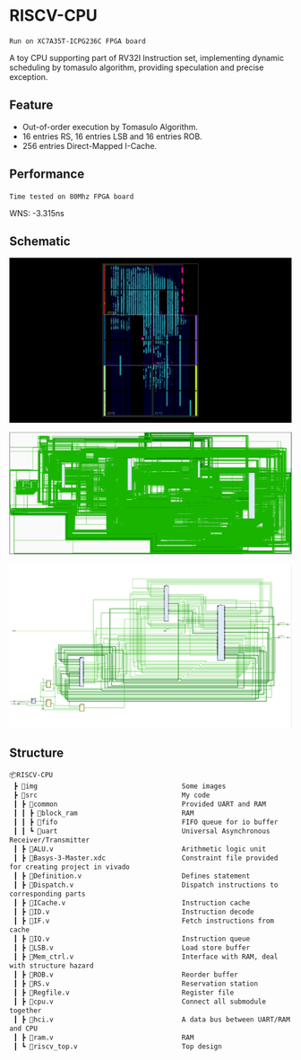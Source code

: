 # RISCV-CPU

`Run on XC7A35T-ICPG236C FPGA board`

A toy CPU supporting part of RV32I Instruction set, implementing dynamic scheduling by tomasulo algorithm, providing speculation and precise exception.

## Feature

+ Out-of-order execution by Tomasulo Algorithm.
+ 16 entries RS, 16 entries LSB and 16 entries ROB.
+ 256 entries Direct-Mapped I-Cache.

## Performance

`Time tested on 80Mhz FPGA board`

WNS: -3.315ns

## Schematic

![](https://github.com/hyj542682306/RISCV-CPU/blob/main/img/Device.png)

![](https://github.com/hyj542682306/RISCV-CPU/blob/main/img/cpu.png)

![](https://github.com/hyj542682306/RISCV-CPU/blob/main/img/riscv_top.png)

## Structure

```
📦RISCV-CPU
 ┣ 📂img                                    Some images
 ┣ 📂src                                    My code
 ┃ ┣ 📂common                               Provided UART and RAM
 ┃ ┃ ┣ 📂block_ram                          RAM
 ┃ ┃ ┣ 📂fifo                               FIFO queue for io buffer
 ┃ ┃ ┗ 📂uart                               Universal Asynchronous Receiver/Transmitter
 ┃ ┣ 📜ALU.v                                Arithmetic logic unit
 ┃ ┣ 📜Basys-3-Master.xdc                   Constraint file provided for creating project in vivado
 ┃ ┣ 📜Definition.v                         Defines statement
 ┃ ┣ 📜Dispatch.v                           Dispatch instructions to corresponding parts
 ┃ ┣ 📜ICache.v                             Instruction cache
 ┃ ┣ 📜ID.v                                 Instruction decode
 ┃ ┣ 📜IF.v                                 Fetch instructions from cache
 ┃ ┣ 📜IQ.v                                 Instruction queue
 ┃ ┣ 📜LSB.v                                Load store buffer
 ┃ ┣ 📜Mem_ctrl.v                           Interface with RAM, deal with structure hazard
 ┃ ┣ 📜ROB.v                                Reorder buffer
 ┃ ┣ 📜RS.v                                 Reservation station
 ┃ ┣ 📜Regfile.v                            Register file
 ┃ ┣ 📜cpu.v                                Connect all submodule together
 ┃ ┣ 📜hci.v                                A data bus between UART/RAM and CPU
 ┃ ┣ 📜ram.v                                RAM
 ┃ ┗ 📜riscv_top.v                          Top design

```
